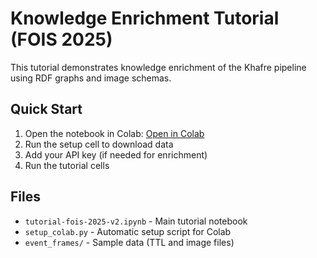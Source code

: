 # Knowledge Enrichment Tutorial (FOIS 2025)

This tutorial demonstrates knowledge enrichment of the Khafre pipeline using RDF graphs and image schemas.

## Quick Start

1. Open the notebook in Colab: [Open in Colab](https://colab.research.google.com/github/StenDoipanni/demos-tutorials/blob/main/tutorial-fois-2025/tutorial-fois-2025-v2.ipynb)
2. Run the setup cell to download data
3. Add your API key (if needed for enrichment)
4. Run the tutorial cells

## Files

- `tutorial-fois-2025-v2.ipynb` - Main tutorial notebook
- `setup_colab.py` - Automatic setup script for Colab
- `event_frames/` - Sample data (TTL and image files)
